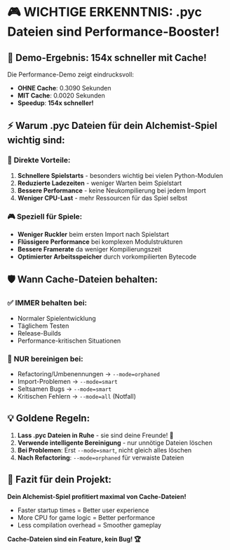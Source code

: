 # 🎮 WICHTIGE ERKENNTNIS: .pyc Dateien sind Performance-Booster!

## 🚀 Demo-Ergebnis: 154x schneller mit Cache!

Die Performance-Demo zeigt eindrucksvoll:
- **OHNE Cache**: 0.3090 Sekunden
- **MIT Cache**: 0.0020 Sekunden  
- **Speedup**: **154x schneller!**

## ⚡ Warum .pyc Dateien für dein Alchemist-Spiel wichtig sind:

### 🎯 **Direkte Vorteile:**
1. **Schnellere Spielstarts** - besonders wichtig bei vielen Python-Modulen
2. **Reduzierte Ladezeiten** - weniger Warten beim Spielstart
3. **Bessere Performance** - keine Neukompilierung bei jedem Import
4. **Weniger CPU-Last** - mehr Ressourcen für das Spiel selbst

### 🎮 **Speziell für Spiele:**
- **Weniger Ruckler** beim ersten Import nach Spielstart
- **Flüssigere Performance** bei komplexen Modulstrukturen
- **Bessere Framerate** da weniger Kompilierungszeit
- **Optimierter Arbeitsspeicher** durch vorkompilierten Bytecode

## 🛡️ **Wann Cache-Dateien behalten:**

### ✅ **IMMER behalten bei:**
- Normaler Spielentwicklung
- Täglichem Testen 
- Release-Builds
- Performance-kritischen Situationen

### 🧹 **NUR bereinigen bei:**
- Refactoring/Umbenennungen → `--mode=orphaned`
- Import-Problemen → `--mode=smart`
- Seltsamen Bugs → `--mode=smart`
- Kritischen Fehlern → `--mode=all` (Notfall)

## 💡 **Goldene Regeln:**

1. **Lass .pyc Dateien in Ruhe** - sie sind deine Freunde! 🚀
2. **Verwende intelligente Bereinigung** - nur unnötige Dateien löschen
3. **Bei Problemen**: Erst `--mode=smart`, nicht gleich alles löschen
4. **Nach Refactoring**: `--mode=orphaned` für verwaiste Dateien

## 🎯 **Fazit für dein Projekt:**

**Dein Alchemist-Spiel profitiert maximal von Cache-Dateien!**
- Faster startup times = Better user experience
- More CPU for game logic = Better performance  
- Less compilation overhead = Smoother gameplay

**Cache-Dateien sind ein Feature, kein Bug! 🏆**
